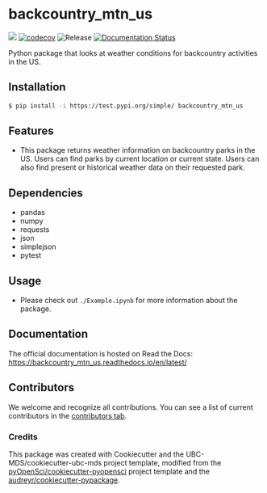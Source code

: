 # backcountry_mtn_us 

![](https://github.com/ael2193/backcountry_mtn_us/workflows/build/badge.svg) [![codecov](https://codecov.io/gh/ael2193/backcountry_mtn_us/branch/main/graph/badge.svg)](https://codecov.io/gh/ael2193/backcountry_mtn_us) ![Release](https://github.com/ael2193/backcountry_mtn_us/workflows/Release/badge.svg) [![Documentation Status](https://readthedocs.org/projects/backcountry_mtn_us/badge/?version=latest)](https://backcountry_mtn_us.readthedocs.io/en/latest/?badge=latest)

Python package that looks at weather conditions for backcountry activities in the US.

## Installation

```bash
$ pip install -i https://test.pypi.org/simple/ backcountry_mtn_us
```

## Features

- This package returns weather information on backcountry parks in the US. Users can find parks by current location or current state. Users can also find present
or historical weather data on their requested park. 

## Dependencies

- pandas
- numpy
- requests
- json 
- simplejson
- pytest

## Usage

- Please check out `./Example.ipynb` for more information about the package.

## Documentation

The official documentation is hosted on Read the Docs: https://backcountry_mtn_us.readthedocs.io/en/latest/

## Contributors

We welcome and recognize all contributions. You can see a list of current contributors in the [contributors tab](https://github.com/ael2193/backcountry_mtn_us/graphs/contributors).

### Credits

This package was created with Cookiecutter and the UBC-MDS/cookiecutter-ubc-mds project template, modified from the [pyOpenSci/cookiecutter-pyopensci](https://github.com/pyOpenSci/cookiecutter-pyopensci) project template and the [audreyr/cookiecutter-pypackage](https://github.com/audreyr/cookiecutter-pypackage).
